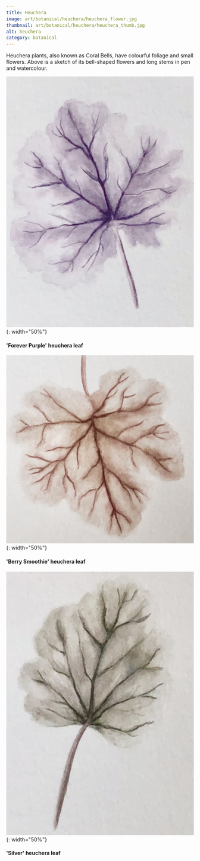 ```yaml
---
title: Heuchera
image: art/botanical/heuchera/heuchera_flower.jpg
thumbnail: art/botanical/heuchera/heuchera_thumb.jpg
alt: heuchera
category: botanical
---
```


Heuchera plants, also known as Coral Bells, have colourful foliage and small flowers. Above is a sketch of its bell-shaped flowers and long stems in pen and watercolour.

![heuchera leaf](./assets/img/art/botanical/heuchera/heuchera_purple.jpg){: width="50%"}

#### 'Forever Purple' heuchera leaf

![heuchera leaf](./assets/img/art/botanical/heuchera/heuchera_red.jpg){: width="50%"}

#### 'Berry Smoothie' heuchera leaf

![heuchera leaf](./assets/img/art/botanical/heuchera/heuchera_grey.jpg){: width="50%"}

#### 'Silver' heuchera leaf
